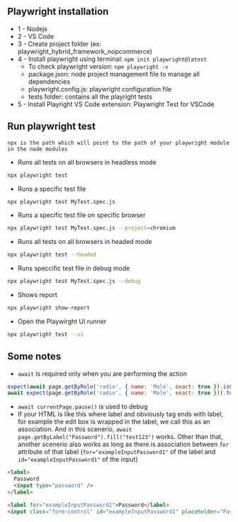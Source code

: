 ## Playwright installation
- 1 - Nodejs
- 2 - VS Code
- 3 - Create project folder (ex: playwright_hybrid_framework_nopcommerce)
- 4 - Install playwright using terminal: `npm init playwright@latest`
  - To check playwright version:	`npm playwright -v`
  - package.json: node project management file to manage all dependencies
  - playwright.config.js: playwright configuration file
  - tests folder: contains all the playright tests 
- 5 - Install Playright VS Code extension: Playwright Test for VSCode

## Run playwright test
`npx is the path which will point to the path of your playwright module in the node modules`
- Runs all tests on all browsers in headless mode
```bash
npx playwright test
```
- Runs a specific test file 
```bash
npx playwright test MyTest.spec.js
```
- Runs a specific test file on specific browser 
```bash
npx playwright test MyTest.spec.js --project=chromium
```
- Runs all tests on all browsers in headed mode
```bash
npx playwright test --headed
```
- Runs speccific test file in debug mode	
```bash
npx playwright test MyTest.spec.js --debug
```			
- Shows report
```bash
npx playwright show-report
```
- Open the Playwirght UI runner
```bash
npx playwright test --ui
```

## Some notes
- `await` is required only when you are performing the action
```javascript
expect(await page.getByRole('radio', { name: 'Male', exact: true }).isChecked()).toBeFalsy()
await expect(page.getByRole('radio', { name: 'Male', exact: true })).toBeChecked()
```
- `await currentPage.pause()` is used to debug
- If your HTML is like this where label and obviously tag ends with label, for example the edit box is wrapped in the label, we call this as an association. And in this scenerio, `await page.getByLabel("Password").fill("test123")` works. Other than that, another scenerio also works as long as there is association between `for` attribute of that label (`for="exampleInputPassword1"` of the label and `id="exampleInputPassword1"` of the input)
```html
<label>
  Password
  <input type="password" />
</label>

<label for="exampleInputPassword1">Password</label>
<input class="form-control" id="exampleInputPassword1" placeholder="Password" type="password">
```
